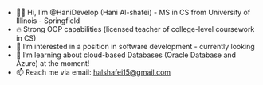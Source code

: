 - 🏳️‍🌈 Hi, I’m @HaniDevelop (Hani Al-shafei) - MS in CS from University of Illinois - Springfield
- 🔥 Strong OOP capabilities (licensed teacher of college-level coursework in CS)
- 👀 I’m interested in a position in software development - currently looking
- 🌱 I’m learning about cloud-based Databases (Oracle Database and Azure) at the moment!
- 📫 Reach me via email: halshafei15@gmail.com

<!---
HaniDevelop/HaniDevelop is a ✨ special ✨ repository because its `README.md` (this file) appears on your GitHub profile.
You can click the Preview link to take a look at your changes.
--->
